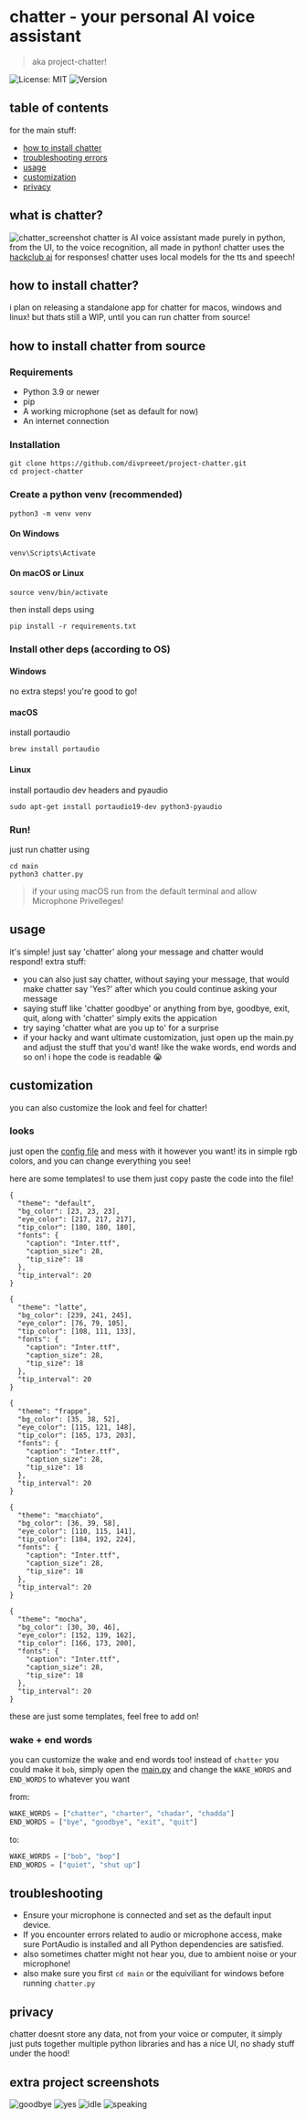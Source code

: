 # chatter - your personal AI voice assistant
> aka project-chatter!

![License: MIT](https://img.shields.io/badge/License-MIT-blue.svg)
![Version](https://img.shields.io/badge/version-0.1.1-brightgreen.svg)

## table of contents
for the main stuff:

- [how to install chatter](#how-to-install-chatter-from-source)
- [troubleshooting errors](#troubleshooting)
- [usage](#usage)
- [customization](#customization)
- [privacy](#privacy)

## what is chatter?
![chatter_screenshot](assets/speaking.png)
chatter is AI voice assistant made purely in python, from the UI, to the voice recognition, all made in python! chatter uses the [hackclub ai](https://ai.hackclub.com/) for responses! chatter uses local models for the tts and speech!


## how to install chatter?
i plan on releasing a standalone app for chatter for macos, windows and linux! but thats still a WIP, until you can run chatter from source!


## how to install chatter from source
### Requirements
- Python 3.9 or newer
- pip
- A working microphone (set as default for now)
- An internet connection

### Installation
```
git clone https://github.com/divpreeet/project-chatter.git
cd project-chatter
```
### Create a python venv (recommended)
```
python3 -m venv venv
```

#### On Windows 
```
venv\Scripts\Activate
```
#### On macOS or Linux
```
source venv/bin/activate
```

then install deps using
```
pip install -r requirements.txt
```
### Install other deps (according to OS)

#### Windows
no extra steps! you're good to go!

#### macOS
install portaudio
```
brew install portaudio
```
#### Linux
install portaudio dev headers and pyaudio
```
sudo apt-get install portaudio19-dev python3-pyaudio
```

### Run!
just run chatter using
```
cd main
python3 chatter.py
```
> if your using macOS run from the default terminal and allow Microphone Privelleges!


## usage
it's simple! just say 'chatter' along your message and chatter would respond!
extra stuff:
- you can also just say chatter, without saying your message, that would make chatter say 'Yes?' after which you could continue asking your message
- saying stuff like 'chatter goodbye' or anything from bye, goodbye, exit, quit, along with 'chatter' simply exits the appication
- try saying 'chatter what are you up to' for a surprise
- if your hacky and want ultimate customization, just open up the main.py and adjust the stuff that you'd want! like the wake words, end words and so on! i hope the code is readable 😭

## customization
you can also customize the look and feel for chatter! 

### looks
just open the [config file](main/config.json) and mess with it however you want! its in simple rgb colors, and you can change everything you see!

here are some templates! to use them just copy paste the code into the file!

```jsonc
{
  "theme": "default",
  "bg_color": [23, 23, 23],
  "eye_color": [217, 217, 217],
  "tip_color": [180, 180, 180],
  "fonts": {
    "caption": "Inter.ttf",
    "caption_size": 28,
    "tip_size": 18
  },
  "tip_interval": 20
}
```

```jsonc
{
  "theme": "latte",
  "bg_color": [239, 241, 245],
  "eye_color": [76, 79, 105],
  "tip_color": [108, 111, 133],
  "fonts": {
    "caption": "Inter.ttf",
    "caption_size": 28,
    "tip_size": 18
  },
  "tip_interval": 20
}

```

```jsonc
{
  "theme": "frappe",
  "bg_color": [35, 38, 52],
  "eye_color": [115, 121, 148],
  "tip_color": [165, 173, 203],
  "fonts": {
    "caption": "Inter.ttf",
    "caption_size": 28,
    "tip_size": 18
  },
  "tip_interval": 20
}

```

```jsonc
{
  "theme": "macchiato",
  "bg_color": [36, 39, 58],
  "eye_color": [110, 115, 141],
  "tip_color": [184, 192, 224],
  "fonts": {
    "caption": "Inter.ttf",
    "caption_size": 28,
    "tip_size": 18
  },
  "tip_interval": 20
}

```
```jsonc
{
  "theme": "mocha",  
  "bg_color": [30, 30, 46],
  "eye_color": [152, 139, 162],
  "tip_color": [166, 173, 200],
  "fonts": {
    "caption": "Inter.ttf",
    "caption_size": 28,
    "tip_size": 18
  },
  "tip_interval": 20
}
```

these are just some templates, feel free to add on!

### wake + end words
you can customize the wake and end words too! instead of `chatter` you could make it `bob`, simply open the [main.py](main/main.py) and change the `WAKE_WORDS` and `END_WORDS` to whatever you want

from:
```python
WAKE_WORDS = ["chatter", "charter", "chadar", "chadda"]
END_WORDS = ["bye", "goodbye", "exit", "quit"]
```

to:
```python
WAKE_WORDS = ["bob", "bop"]
END_WORDS = ["quiet", "shut up"]
```


## troubleshooting
- Ensure your microphone is connected and set as the default input device.
- If you encounter errors related to audio or microphone access, make sure PortAudio is installed and all Python dependencies are satisfied.
- also sometimes chatter might not hear you, due to ambient noise or your microphone!
- also make sure you first `cd main` or the equiviliant for windows before running `chatter.py`

## privacy
chatter doesnt store any data, not from your voice or computer, it simply just puts together multiple python libraries and has a nice UI, no shady stuff under the hood!

## extra project screenshots
![goodbye](assets/goodbye.png)
![yes](assets/yes.png)
![idle](assets/idle.png)
![speaking](assets/speaking.png)